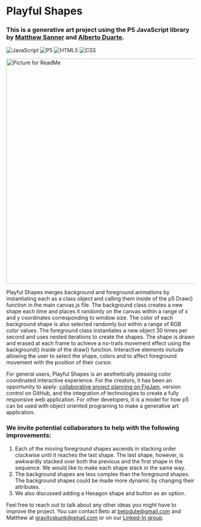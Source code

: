 # Playful Shapes



### This is a generative art project using the P5 JavaScript library by [Matthew Sanner](https://github.com/gravityskunk) and [Alberto Duarte](https://github.com/betodute).

![JavaScript](https://img.shields.io/badge/-JavaScript-333333?logo=javascript) ![P5](https://img.shields.io/badge/-P5-333333?logo=p5.js) ![HTML5](https://img.shields.io/badge/-HTML5-333333?logo=HTML5) ![CSS](https://img.shields.io/badge/-CSS-333333?logo=css3)

<img width="600" alt="Picture for ReadMe" src="https://user-images.githubusercontent.com/20879642/214134617-38711b4d-c53c-4066-b6e7-feeeeb7aefd1.png">
   
Playful Shapes merges background and foreground animations by instantiating each as a class object and calling them inside of the p5 Draw() function in the main canvas.js file. The background class creates a new shape each time and places it randomly on the canvas within a range of x and y coordinates corresponding to window size. The color of each background shape is also selected randomly but within a range of RGB color values. The foreground class instantiates a new object 30 times per second and uses nested iterations to create the shapes. The shape is drawn and erased at each frame to achieve a no-trails movement effect using the background() inside of the draw() function. Interactive elements include allowing the user to select the shape, colors and to affect foreground movement with the position of their cursor.

For general users, Playful Shapes is an aesthetically pleasing color coordinated interactive experience. For the creators, it has been an opportunity to apply: [collaborative project planning on FigJam](https://www.figma.com/file/CWfoF63IoorAJmQqJWGczm/GenArtColabPrjct---Meeting-Notes?node-id=0%3A1&t=ZhXM7JwaabT7pTRr-1), version control on GitHub, and the integration of technologies to create a fully responsive web application. For other developers, it is a model for how p5 can be used with object oriented programing to make a generative art application.

### We invite potential collaborators to help with the following improvements:

1. Each of the moving foreground shapes ascends in stacking order clockwise until it reaches the last shape. The last shape, however, is awkwardly stacked over both the previous and the first shape in the sequence. We would like to make each shape stack in the same way.
2. The background shapes are less complex than the foreground shapes. The background shapes could be made more dynamic by changing their attributes.
3. We also discussed adding a Hexagon shape and button as an option.

Feel free to reach out to talk about any other ideas you might have to improve the project. You can contact Beto at betodute@gmail.com and Matthew at gravityskunk@gmail.com or on our [Linked-In group](https://www.linkedin.com/groups/14100375/).
